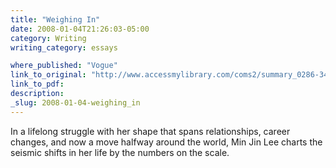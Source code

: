 ```yaml
---
title: "Weighing In"
date: 2008-01-04T21:26:03-05:00
category: Writing
writing_category: essays

where_published: "Vogue"
link_to_original: "http://www.accessmylibrary.com/coms2/summary_0286-34387551_ITM"
link_to_pdf:
description:
_slug: 2008-01-04-weighing_in
---
```


In a lifelong struggle with her shape that spans relationships, career changes, and now a move halfway around the world, Min Jin Lee charts the seismic shifts in her life by the numbers on the scale.

